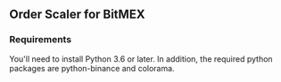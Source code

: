 ## Order Scaler for BitMEX

### Requirements

You'll need to install Python 3.6 or later. In addition, the required python packages are python-binance and colorama.

